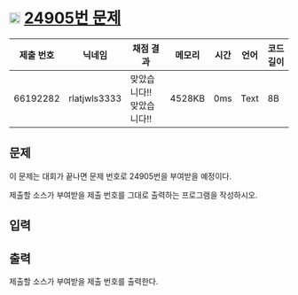 # <img width="20px"  src="https://d2gd6pc034wcta.cloudfront.net/tier/-1.svg" class="solvedac-tier"> [24905번 문제](https://www.acmicpc.net/problem/24905) 

| 제출 번호 | 닉네임 | 채점 결과 | 메모리 | 시간 | 언어 | 코드 길이 |
|---|---|---|---|---|---|---|
|66192282| rlatjwls3333|맞았습니다!! 맞았습니다!!|4528KB|0ms|Text|8B|

## 문제
<p>이 문제는 대회가 끝나면 문제 번호로 24905번을 부여받을 예정이다.</p>

<p>제출할 소스가 부여받을 제출 번호를 그대로 출력하는 프로그램을 작성하시오.</p>

## 입력


## 출력
<p>제출할 소스가 부여받을 제출 번호를 출력한다.</p>

